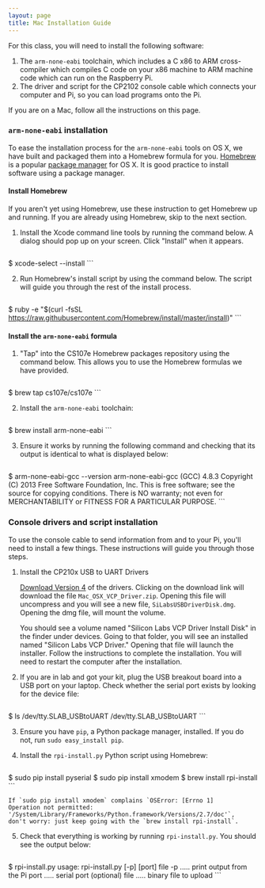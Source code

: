 ```yaml
---
layout: page
title: Mac Installation Guide
---
```


For this class, you will need to install the following software:

1.  The `arm-none-eabi` toolchain, which includes a C x86 to ARM cross-compiler
    which compiles C code on your x86 machine to ARM machine code which can run
    on the Raspberry Pi.
2.  The driver and script for the CP2102 console cable which connects your
    computer and Pi, so you can load programs onto the Pi.

If you are on a Mac, follow all the instructions on this page.

### `arm-none-eabi` installation

To ease the installation process for the `arm-none-eabi` tools on OS X, we have
built and packaged them into a Homebrew formula for you.
[Homebrew](http://brew.sh/) is a popular [package
manager](https://en.wikipedia.org/wiki/Package_manager) for OS X. It is good
practice to install software using a package manager.

#### Install Homebrew

If you aren't yet using Homebrew, use these instruction to get Homebrew up and
running. If you are already using Homebrew, skip to the next section.

1.  Install the Xcode command line tools by running the command below. A dialog
    should pop up on your screen. Click "Install" when it appears.

    ```
$ xcode-select --install
    ```

2.  Run Homebrew's install script by using the command below. The script will
    guide you through the rest of the install process.

    ```
$ ruby -e "$(curl -fsSL https://raw.githubusercontent.com/Homebrew/install/master/install)"
    ```

#### Install the `arm-none-eabi` formula

1.  "Tap" into the CS107e Homebrew packages repository using the command below.
    This allows you to use the Homebrew formulas we have provided.

    ```
$ brew tap cs107e/cs107e
    ```

2.  Install the `arm-none-eabi` toolchain:

    ```
$ brew install arm-none-eabi
    ```

3.  Ensure it works by running the following command and checking that its
    output is identical to what is displayed below:

    ```
$ arm-none-eabi-gcc --version
arm-none-eabi-gcc (GCC) 4.8.3
Copyright (C) 2013 Free Software Foundation, Inc.
This is free software; see the source for copying conditions.  There is NO
warranty; not even for MERCHANTABILITY or FITNESS FOR A PARTICULAR PURPOSE.
    ```

### Console drivers and script installation

To use the console cable to send information from and to your Pi, you'll need
to install a few things. These instructions will guide you through those steps.

1.  Install the CP210x USB to UART Drivers

    [Download Version
    4](https://www.silabs.com/products/mcu/Pages/USBtoUARTBridgeVCPDrivers.aspx)
    of the drivers. Clicking on the download link will download the file
    `Mac_OSX_VCP_Driver.zip`. Opening this file will uncompress and you will
    see a new file, `SiLabsUSBDriverDisk.dmg`. Opening the dmg file, will mount
    the volume.

    You should see a volume named "Silicon Labs VCP Driver Install Disk" in the
    finder under devices. Going to that folder, you will see an installed named
    "Silicon Labs VCP Driver." Opening that file will launch the
    installer. Follow the instructions to complete the installation. You will need
    to restart the computer after the installation.

2.  If you are in lab and got your kit, plug the USB breakout board
    into a USB port on your laptop. Check whether the serial port
    exists by looking for the device file:

    ```
$ ls /dev/tty.SLAB_USBtoUART
/dev/tty.SLAB_USBtoUART
    ```

3.  Ensure you have `pip`, a Python package manager, installed. If you do not,
    run `sudo easy_install pip`.

4.  Install the `rpi-install.py` Python script using Homebrew:

    ```
$ sudo pip install pyserial
$ sudo pip install xmodem
$ brew install rpi-install
    ```

    If `sudo pip install xmodem` complains `OSError: [Errno 1]
    Operation not permitted:
    '/System/Library/Frameworks/Python.framework/Versions/2.7/doc'`,
    don't worry: just keep going with the `brew install rpi-install`.

5.  Check that everything is working by running `rpi-install.py`. You should
    see the output below:

    ```
$ rpi-install.py
usage: rpi-install.py [-p] [port] file
 -p   ..... print output from the Pi
 port ..... serial port (optional)
 file ..... binary file to upload
    ```
